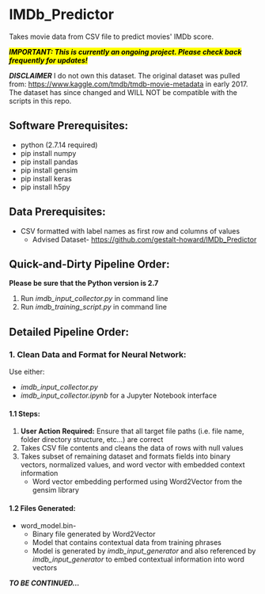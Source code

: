 # IMDb_Predictor
Takes movie data from CSV file to predict movies' IMDb score.

<mark>***IMPORTANT: This is currently an ongoing project. Please check back frequently for updates!***</mark>

***DISCLAIMER***
I do not own this dataset. The original dataset was pulled from: https://www.kaggle.com/tmdb/tmdb-movie-metadata in early 2017. The dataset has since changed and WILL NOT be compatible with the scripts in this repo.

## Software Prerequisites:
* python (2.7.14 required)
* pip install numpy
* pip install pandas
* pip install gensim
* pip install keras
* pip install h5py

## Data Prerequisites:
* CSV formatted with label names as first row and columns of values
	* Advised Dataset- https://github.com/gestalt-howard/IMDb_Predictor

## Quick-and-Dirty Pipeline Order:
**Please be sure that the Python version is 2.7**
1. Run *imdb_input_collector.py* in command line
2. Run *imdb_training_script.py* in command line

## Detailed Pipeline Order:
### 1. Clean Data and Format for Neural Network:
Use either:
* *imdb_input_collector.py*
* *imdb_input_collector.ipynb* for a Jupyter Notebook interface

#### 1.1 Steps:
1. **User Action Required:** Ensure that all target file paths (i.e. file name, folder directory structure, etc...) are correct
2. Takes CSV file contents and cleans the data of rows with null values
3. Takes subset of remaining dataset and formats fields into binary vectors, normalized values, and word vector with embedded context information
	* Word vector embedding performed using Word2Vector from the gensim library


#### 1.2 Files Generated:
* word_model.bin-
	* Binary file generated by Word2Vector
	* Model that contains contextual data from training phrases
	* Model is generated by *imdb_input_generator* and also referenced by *imdb_input_generator* to embed contextual information into word vectors

***TO BE CONTINUED...***
